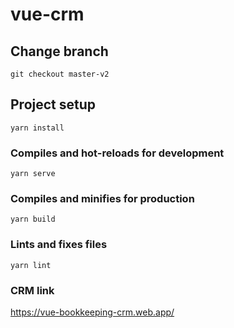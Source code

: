 # vue-crm

## Change branch
```
git checkout master-v2
```

## Project setup
```
yarn install
```

### Compiles and hot-reloads for development
```
yarn serve
```

### Compiles and minifies for production
```
yarn build
```

### Lints and fixes files
```
yarn lint
```

### CRM link
https://vue-bookkeeping-crm.web.app/